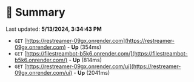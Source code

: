 # 📖 Summary
Last updated: **5/13/2024, 3:34:43 PM**

- `GET` [https://restreamer-09gx.onrender.com](https://restreamer-09gx.onrender.com) - **Up** (354ms)
- `GET` [https://filestreambot-b5k6.onrender.com/](https://filestreambot-b5k6.onrender.com/) - **Up** (814ms)
- `GET` [https://restreamer-09gx.onrender.com/ui](https://restreamer-09gx.onrender.com/ui) - **Up** (2041ms)

